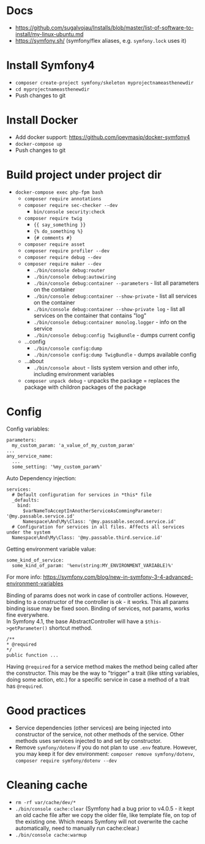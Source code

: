 # Docs
- https://github.com/sugalvojau/Installs/blob/master/list-of-software-to-install/my-linux-ubuntu.md 
- https://symfony.sh/ (symfony/flex aliases, e.g. `symfony.lock` uses it)

# Install Symfony4
- `composer create-project symfony/skeleton myprojectnameasthenewdir`
- `cd myprojectnameasthenewdir`
- Push changes to git

# Install Docker
- Add docker support: https://github.com/joeymasip/docker-symfony4
- `docker-compose up`
- Push changes to git

# Build project under project dir
- `docker-compose exec php-fpm bash`
  - `composer require annotations`
  - `composer require sec-checker --dev`
    - `bin/console security:check`
  - `composer require twig`
    - `{{ say_something }}`
    - `{% do_something %}`
    - `{# comments #}`
  - `composer require asset`
  - `composer require profiler --dev`
  - `composer require debug --dev`
  - `composer require maker --dev`
    - `./bin/console debug:router`
    - `./bin/console debug:autowiring`
    - `./bin/console debug:container --parameters` - list all parameters on the container
    - `./bin/console debug:container --show-private` - list all services on the container
    - `./bin/console debug:container --show-private log` - list all services on the container that contains "log"
    - `./bin/console debug:container monolog.logger` - info on the service
    - `./bin/console debug:config TwigBundle` - dumps current config
  - ...config
    - `./bin/console config:dump`
    - `./bin/console config:dump TwigBundle` - dumps available config
  - ...about
    - `./bin/console about` - lists system version and other info, including environment variables
  - `composer unpack debug` - unpacks the package = replaces the package with childron packages of the package

# Config
Config variables:  
```
parameters:
  my_custom_param: 'a_value_of_my_custom_param'
...
any_service_name:
  ...
  some_setting: '%my_custom_param%'
```

Auto Dependency injection:  
```
services:
  # Default configuration for services in *this* file
  _defaults:
    bind:
      $varNameToAcceptInAnotherServiceAsCommingParameter: '@my.passable.service.id'
      Namespace\And\My\Class: '@my.passable.second.service.id'
  # Configuration for services in all files. Affects all services under the system
  Namespace\And\My\Class: '@my.passable.third.service.id'
```

Getting environment variable value:
```
some_kind_of_service:
  some_kind_of_param: '%env(string:MY_ENVIRONMENT_VARIABLE)%'
```
For more info: https://symfony.com/blog/new-in-symfony-3-4-advanced-environment-variables

Binding of params does not work in case of controller actions. However, binding to a constructor of the controller is ok - it works. This all params binding issue may be fixed soon. Binding of services, not params, works fine everywhere.  
In Symfony 4.1, the base AbstractController will have a `$this->getParameter()` shortcut method.  

```
/**
* @required
*/
public function ...
```
Having `@required` for a service method makes the method being called after the constructor. This may be the way to "trigger" a trait (like stting variables, doing some action, etc.) for a specific service in case a method of a trait has `@required`.


# Good practices
- Service dependencies (other services) are being injected into constructor of the service, not other methods of the service. Other methods uses services injected to and set by constructor.
- Remove `symfony/dotenv` if you do not plan to use `.env` feature. However, you may keep it for dev environment: `composer remove symfony/dotenv`, `composer require symfony/dotenv --dev`

# Cleaning cache
- `rm -rf var/cache/dev/*`
- `./bin/console cache:clear` 
(Symfony had a bug prior to v4.0.5 - it kept an old cache file after we copy the older file, like template file, on top of the existing one. Which means Symfony will not overwrite the cache automatically, need to manually run cache:clear.)
- `./bin/console cache:warmup`
